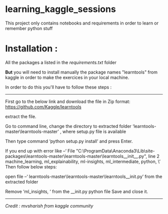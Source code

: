 # learning_kaggle_sessions
This project only contains notebooks and requirements in order to learn or remember python stuff

# Installation : 

All the packages a listed in the *requirements.txt* folder

**But** you will need to install manually the package names "learntools" from kaggle in order to make the exercices in your local machine.

In order to do this you'll have to follow these steps : 

-----------------

First go to the below link and download the file in Zip format:
https://github.com/Kaggle/learntools

extract the file.

Go to command line, change the directory to extracted folder ‘learntools-master\learntools-master’ , where setup.py file is available

Then type command ‘python setup.py install’ and press Enter.

If you end up with error like –‘ File "C:\ProgramData\Anaconda3\Lib\site-packages\learntools-master\learntools-master\learntools__init__.py", line 2
machine_learning, ml_explainability, ml-insights, ml_intermediate, python, \’
Then follow below steps:

open file –‘ learntools-master\learntools-master\learntools__init.py’ from the extracted folder

Remove ‘ml_insights, ‘ from the __init.py python file
Save and close it.

-----

*Credit : mvsharish from kaggle community*

